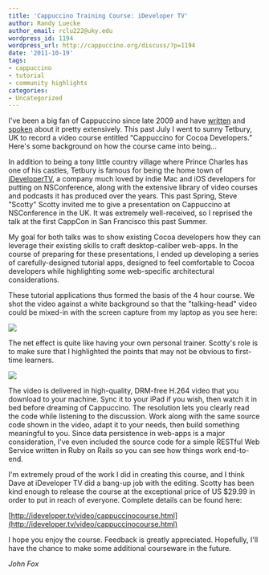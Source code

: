 ```yaml
---
title: 'Cappuccino Training Course: iDeveloper TV'
author: Randy Luecke
author_email: rclu222@uky.edu
wordpress_id: 1194
wordpress_url: http://cappuccino.org/discuss/?p=1194
date: '2011-10-19'
tags:
- cappuccino
- tutorial
- community highlights
categories:
- Uncategorized
---
```



I've been a big fan of Cappuccino since late 2009 and have [written](http://www.memoryminer.com/blog/?cat=6) and [spoken](http://feeds.ideveloper.tv/ideveloperlive/files/ideveloperlive027.m4a) about it pretty extensively. This past July I went to sunny Tetbury, UK to record a video course entitled &ldquo;Cappuccino for Cocoa Developers.&rdquo; Here's some background on how the course came into being...

In addition to being a tony little country village where Prince Charles has one of his castles, Tetbury is famous for being the home town of [iDeveloperTV](http://ideveloper.tv), a company much loved by indie Mac and iOS developers for putting on NSConference, along with the extensive library of video courses and podcasts it has produced over the years. This past Spring, Steve "Scotty" Scotty invited me to give a presentation on Cappuccino at NSConference in the UK. It was extremely well-received, so I reprised the talk at the first CappCon in San Francisco this past Summer.

My goal for both talks was to show existing Cocoa developers how they can leverage their existing skills to craft desktop-caliber web-apps. In the course of preparing for these presentations, I ended up developing a series of carefully-designed tutorial apps, designed to feel comfortable to Cocoa developers while highlighting some web-specific architectural considerations.

These tutorial applications thus formed the basis of the 4 hour course. We shot the video against a white background so that the "talking-head" video could be mixed-in with the screen capture from my laptop as you see here:

[![](/img/cpo-uploads/2011/10/Cappuccino-Tutorial-App.png)](/img/cpo-uploads/2011/10/Cappuccino-Tutorial-App.png)

The net effect is quite like having your own personal trainer. Scotty's role is to make sure that I highlighted the points that may not be obvious to first-time learners.

[![](/img/cpo-uploads/2011/10/Looking-At-Cappuccino-Code.png)](/img/cpo-uploads/2011/10/Looking-At-Cappuccino-Code.png)

The video is delivered in high-quality, DRM-free H.264 video that you download to your machine. Sync it to your iPad if you wish, then watch it in bed before dreaming of Cappuccino. The resolution lets you clearly read the code while listening to the discussion. Work along with the same source code shown in the video, adapt it to your needs, then build something meaningful to you. Since data persistence in web-apps is a major consideration, I've even included the source code for a simple RESTful Web Service written in Ruby on Rails so you can see how things work end-to-end.

I'm extremely proud of the work I did in creating this course, and I think Dave at iDeveloper TV did a bang-up job with the editing. Scotty has been kind enough to release the course at the exceptional price of US $29.99 in order to put in reach of everyone. Complete details can be found here:

[http://ideveloper.tv/video/cappuccinocourse.html](http://ideveloper.tv/video/cappuccinocourse.html)

I hope you enjoy the course. Feedback is greatly appreciated. Hopefully, I'll have the chance to make some additional courseware in the future.

_John Fox_

